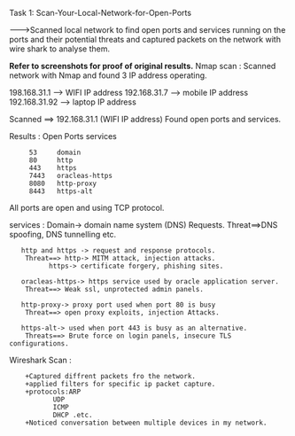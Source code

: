 Task 1: Scan-Your-Local-Network-for-Open-Ports

--->Scanned local network to find open ports and services running on the ports and their potential threats and captured packets on the network with wire shark to analyse them. 

**Refer to screenshots for proof of original results.**
Nmap scan : Scanned network with Nmap and found 3 IP address operating.

198.168.31.1 --> WIFI IP address
192.168.31.7 --> mobile IP address
192.168.31.92 --> laptop IP address

Scanned ==> 192.168.31.1 (WIFI IP address) Found open ports and services.

Results : Open Ports   services
	  
	     53 	domain
	     80		http
	     443	https
	     7443	oracleas-https
	     8080	http-proxy
	     8443	https-alt

All ports are open and using TCP protocol.

services : Domain-> domain name system (DNS) Requests.
		Threat==>DNS spoofing, DNS tunnelling etc.

	   http and https -> request and response protocols.
		Threat==> http-> MITM attack, injection attacks.
			  https-> certificate forgery, phishing sites.

	   oracleas-https-> https service used by oracle application server.
		Threat==> Weak ssl, unprotected admin panels.

	   http-proxy-> proxy port used when port 80 is busy
		Threat==> open proxy exploits, injection Attacks.

	   https-alt-> used when port 443 is busy as an alternative.
		Threats==> Brute force on login panels, insecure TLS configurations.


Wireshark Scan : 

 		+Captured diffrent packets fro the network.
		+applied filters for specific ip packet capture.
		+protocols:ARP
			   UDP
			   ICMP
			   DHCP .etc.
		+Noticed conversation between multiple devices in my network.


